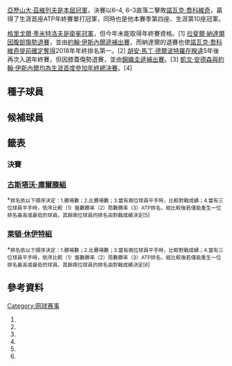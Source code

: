[亞歷山大·茲維列夫是本屆冠軍](https://zh.wikipedia.org/wiki/亞歷山大·茲維列夫 "wikilink")，決賽以6–4,
6–3直落二擊敗[諾瓦克·喬科維奇](../Page/諾瓦克·喬科維奇.md "wikilink")，贏得了生涯首座ATP年終賽單打冠軍，同時也是他本賽季第四座、生涯第10座冠軍。

[格里戈爾·季米特洛夫是衛冕冠軍](../Page/格里戈爾·季米特洛夫.md "wikilink")，但今年未能取得年終賽資格。\[1\]
[拉斐爾·納達爾因腹部傷勢退賽](https://zh.wikipedia.org/wiki/拉斐爾·納達爾 "wikilink")，並由[約翰·伊斯內爾遞補出賽](../Page/約翰·伊斯內爾.md "wikilink")，而納達爾的退賽也使[諾瓦克·喬科維奇提前確定奪得](../Page/諾瓦克·喬科維奇.md "wikilink")2018年年終排名第一。\[2\]
[胡安·馬丁·德爾波特羅在睽違](../Page/胡安·馬丁·德爾波特羅.md "wikilink")5年後再次入選年終賽，但因膝蓋傷勢退賽，並由[錦織圭遞補出賽](https://zh.wikipedia.org/wiki/錦織圭 "wikilink")。\[3\]
[凱文·安德森與](https://zh.wikipedia.org/wiki/凱文·安德森 "wikilink")[約翰·伊斯內爾均為生涯首度參加年終總決賽](../Page/約翰·伊斯內爾.md "wikilink")。\[4\]

## 種子球員

## 候補球員

## 籤表

### 決賽

### [古斯塔沃·庫爾滕組](https://zh.wikipedia.org/wiki/古斯塔沃·庫爾滕 "wikilink")

\*<small>排名依以下順序決定：1.勝場數；2.比賽場數；3.當有兩位球員平手時，比較對戰成績；4.當有三位球員平手時，依序比較（1）盤數勝率（2）局數勝率（3）ATP排名，經比較後若僅能產生一位排名最高或最低的球員，其餘兩位球員的排名由對戰成績決定\[5\]</small>

### [萊頓·休伊特組](https://zh.wikipedia.org/wiki/萊頓·休伊特 "wikilink")

\*<small>排名依以下順序決定：1.勝場數；2.比賽場數；3.當有兩位球員平手時，比較對戰成績；4.當有三位球員平手時，依序比較（1）盤數勝率（2）局數勝率（3）ATP排名，經比較後若僅能產生一位排名最高或最低的球員，其餘兩位球員的排名由對戰成績決定\[6\]</small>

## 參考資料

[Category:网球赛事](https://zh.wikipedia.org/wiki/Category:网球赛事 "wikilink")

1.
2.
3.
4.
5.
6.